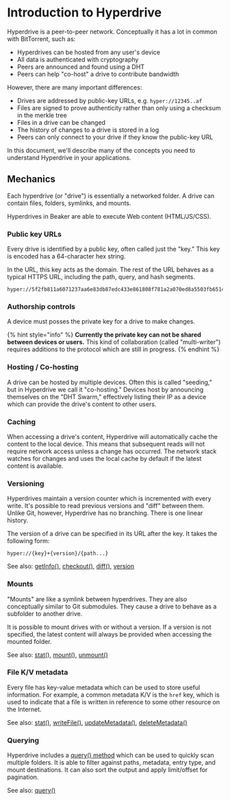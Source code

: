 # Introduction to Hyperdrive

Hyperdrive is a peer-to-peer network. Conceptually it has a lot in common with BitTorrent, such as:

* Hyperdrives can be hosted from any user's device
* All data is authenticated with cryptography
* Peers are announced and found using a DHT
* Peers can help "co-host" a drive to contribute bandwidth

However, there are many important differences:

* Drives are addressed by public-key URLs, e.g. `hyper://12345..af`
* Files are signed to prove authenticity rather than only using a checksum in the merkle tree
* Files in a drive can be changed
* The history of changes to a drive is stored in a log
* Peers can only connect to your drive if they know the public-key URL

In this document, we'll describe many of the concepts you need to understand Hyperdrive in your applications.

## Mechanics

Each hyperdrive \(or "drive"\) is essentially a networked folder. A drive can contain files, folders, symlinks, and mounts.

Hyperdrives in Beaker are able to execute Web content \(HTML/JS/CSS\).

### Public key URLs

Every drive is identified by a public key, often called just the "key." This key is encoded has a 64-character hex string.

In the URL, this key acts as the domain. The rest of the URL behaves as a typical HTTPS URL, including the path, query, and hash segments.

```text
hyper://5f2fb811a6071237aa6e83db87edc433e861808f781a2a070ed8a5503fb6514e/
```

### Authorship controls

A device must posses the private key for a drive to make changes.

{% hint style="info" %}
**Currently the private key can not be shared between devices or users.** This kind of collaboration \(called "multi-writer"\) requires additions to the protocol which are still in progress.
{% endhint %}

### Hosting / Co-hosting

A drive can be hosted by multiple devices. Often this is called "seeding," but in Hyperdrive we call it "co-hosting." Devices host by announcing themselves on the "DHT Swarm," effectively listing their IP as a device which can provide the drive's content to other users.

### Caching

When accessing a drive's content, Hyperdrive will automatically cache the content to the local device. This means that subsequent reads will not require network access unless a change has occurred. The network stack watches for changes and uses the local cache by default if the latest content is available.

### Versioning

Hyperdrives maintain a version counter which is incremented with every write. It's possible to read previous versions and "diff" between them. Unlike Git, however, Hyperdrive has no branching. There is one linear history.

The version of a drive can be specified in its URL after the key. It takes the following form:

```text
hyper://{key}+{version}/{path...}
```

See also: [getInfo\(\)](../apis/beaker-hyperdrive.md#getinfo-opts), [checkout\(\)](../apis/beaker-hyperdrive.md#checkout-version), [diff\(\)](../apis/beaker-hyperdrive.md#diff-other-prefix-opts), [version](../apis/beaker-hyperdrive.md#version)

### Mounts

"Mounts" are like a symlink between hyperdrives. They are also conceptually similar to Git submodules. They cause a drive to behave as a subfolder to another drive.

It is possible to mount drives with or without a version. If a version is not specified, the latest content will always be provided when accessing the mounted folder.

See also: [stat\(\)](../apis/beaker-hyperdrive.md#stat-path-opts), [mount\(\)](../apis/beaker-hyperdrive.md#mount-path-mount-opts), [unmount\(\)](../apis/beaker-hyperdrive.md#unmount-path-opts)

### File K/V metadata

Every file has key-value metadata which can be used to store useful information. For example, a common metadata K/V is the `href` key, which is used to indicate that a file is written in reference to some other resource on the Internet.

See also: [stat\(\)](../apis/beaker-hyperdrive.md#stat-path-opts), [writeFile\(\)](../apis/beaker-hyperdrive.md#writefile-path-data-opts), [updateMetadata\(\)](../apis/beaker-hyperdrive.md#updatemetadata-path-metadata-opts), [deleteMetadata\(\)](../apis/beaker-hyperdrive.md#deletemetadata-path-keys-opts)

### Querying

Hyperdrive includes a [query\(\) method](../apis/beaker-hyperdrive.md#query-query) which can be used to quickly scan multiple folders. It is able to filter against paths, metadata, entry type, and mount destinations. It can also sort the output and apply limit/offset for pagination.

See also: [query\(\)](../apis/beaker-hyperdrive.md#query-query)



